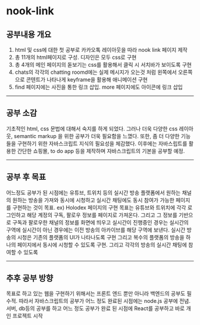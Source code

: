 # nook-link

## 공부내용 개요

1.  html 및 css에 대한 첫 공부로 카카오톡 레이아웃을 따라 nook link 페이지 제작
2.  총 11개의 html페이지로 구성. 디자인은 모두 css로 구현
3.  총 4개의 메인 페이지의 돋보기는 css를 활용해서 클릭 시 서치바가 보이도록 구현
4.  chats의 각각의 chatting roomd에는 실제 메시지가 오는것 처럼 왼쪽에서 오른쪽으로 콘텐트가 나타나게
    keyframe을 활용해 애니메이션 구현
5.  find 페이지에는 사진을 통한 링크 삽입. more 페이지에도 아이콘에 링크 삽입

---

## 공부 소감

기초적인 html, css 문법에 대해서 숙지를 하게 되었다. 그러나 더욱 다양한 css 레이아웃, semantic markup 을 위한
공부가 더욱 필요함을 느꼈다. 또한, 좀 더 다양한 기능들을 구현하기 위한 자바스크립트 지식의 필요성을 체감했다.
이후에는 자바스립트를 활용한 간단한 쇼핑몰, to do app 등을 제작하며 자바스크립트의 기본을 공부할 예정.

---

## 공부 후 목표

어느정도 공부가 된 시점에는 유튜브, 트위치 등의 실시간 방송 플랫폼에서 원하는 채널의 원하는 방송을 가져와
동시에 시청하고 실시간 채팅에도 동시 참여가 가능한 페이지를 구현하는 것이 목표. ex) Holodex
페이지의 구현 목표는 유튜브와 트위치에 각각 로그인하고 해당 계정의 구독, 팔로우 정보를 페이지로 가져온다.
그리고 그 정보를 기반으로 구독과 팔로우한 채널의 정보를 화면에 띄우고 실시간이 진행중인 경우는 실시간의 구역에
실시간이 아닌 경우에는 이전 방송의 아카이브를 해당 구역에 보낸다. 실시간 방송의 시청은 기존의 플랫폼의 UI가 나타나도록 구현
그리고 복수의 플랫폼의 방송을 하나의 페이지에서 동시에 시청할 수 있도록 구현. 그리고 각각의 방송의 실시간 채팅에 참여할 수 있도록

---

## 추후 공부 방향

목표로 하고 있는 웹을 구현하기 위해서는 프론트 엔드 뿐만 아니라 백엔드의 공부도 필수적. 따라서 자바스크립트의 공부가 어느 정도 완료된
시점에는 node.js 공부에 전념. 서버, db등의 공부를 하고 어느 정도 공부가 완료 된 시점에 React를 공부하고 바로 개인 프로젝트 시작
